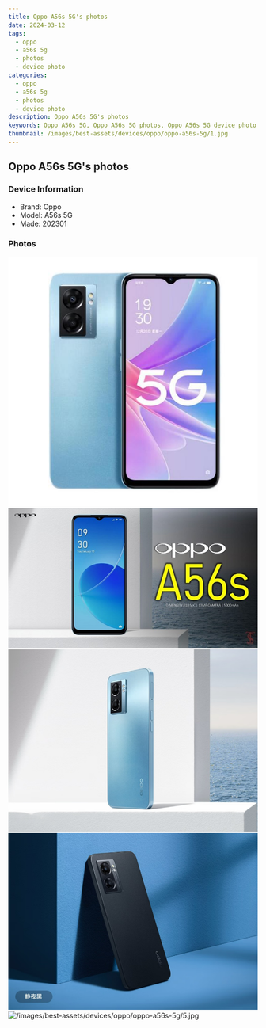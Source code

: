 ```yaml
---
title: Oppo A56s 5G's photos
date: 2024-03-12
tags: 
  - oppo
  - a56s 5g
  - photos
  - device photo
categories: 
  - oppo
  - a56s 5g
  - photos
  - device photo
description: Oppo A56s 5G's photos
keywords: Oppo A56s 5G, Oppo A56s 5G photos, Oppo A56s 5G device photo
thumbnail: /images/best-assets/devices/oppo/oppo-a56s-5g/1.jpg
---
```


## Oppo A56s 5G's photos

### Device Information

- Brand: Oppo
- Model: A56s 5G
- Made: 202301

### Photos

![/images/best-assets/devices/oppo/oppo-a56s-5g/1.jpg](/images/best-assets/devices/oppo/oppo-a56s-5g/1.jpg)
![/images/best-assets/devices/oppo/oppo-a56s-5g/2.jpg](/images/best-assets/devices/oppo/oppo-a56s-5g/2.jpg)
![/images/best-assets/devices/oppo/oppo-a56s-5g/3.jpg](/images/best-assets/devices/oppo/oppo-a56s-5g/3.jpg)
![/images/best-assets/devices/oppo/oppo-a56s-5g/4.jpg](/images/best-assets/devices/oppo/oppo-a56s-5g/4.jpg)
![/images/best-assets/devices/oppo/oppo-a56s-5g/5.jpg](/images/best-assets/devices/oppo/oppo-a56s-5g/5.jpg)
